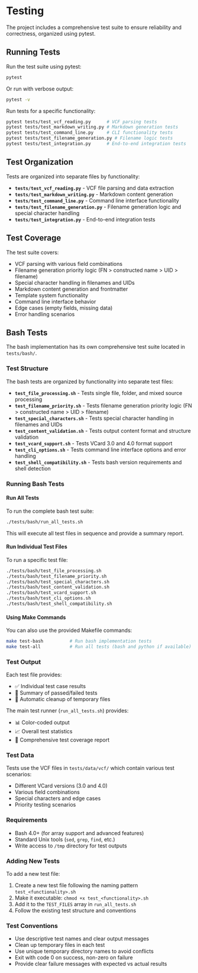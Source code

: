 # Testing

The project includes a comprehensive test suite to ensure reliability and correctness, organized using pytest.

## Running Tests

Run the test suite using pytest:

```bash
pytest
```

Or run with verbose output:

```bash
pytest -v
```

Run tests for a specific functionality:

```bash
pytest tests/test_vcf_reading.py      # VCF parsing tests
pytest tests/test_markdown_writing.py # Markdown generation tests
pytest tests/test_command_line.py     # CLI functionality tests
pytest tests/test_filename_generation.py # Filename logic tests
pytest tests/test_integration.py      # End-to-end integration tests
```

## Test Organization

Tests are organized into separate files by functionality:

- **`tests/test_vcf_reading.py`** - VCF file parsing and data extraction
- **`tests/test_markdown_writing.py`** - Markdown content generation
- **`tests/test_command_line.py`** - Command line interface functionality
- **`tests/test_filename_generation.py`** - Filename generation logic and special character handling
- **`tests/test_integration.py`** - End-to-end integration tests

## Test Coverage

The test suite covers:

- VCF parsing with various field combinations
- Filename generation priority logic (FN > constructed name > UID > filename)
- Special character handling in filenames and UIDs
- Markdown content generation and frontmatter
- Template system functionality
- Command line interface behavior
- Edge cases (empty fields, missing data)
- Error handling scenarios

## Bash Tests

The bash implementation has its own comprehensive test suite located in `tests/bash/`.

### Test Structure

The bash tests are organized by functionality into separate test files:

- **`test_file_processing.sh`** - Tests single file, folder, and mixed source processing
- **`test_filename_priority.sh`** - Tests filename generation priority logic (FN > constructed name > UID > filename)
- **`test_special_characters.sh`** - Tests special character handling in filenames and UIDs
- **`test_content_validation.sh`** - Tests output content format and structure validation
- **`test_vcard_support.sh`** - Tests VCard 3.0 and 4.0 format support
- **`test_cli_options.sh`** - Tests command line interface options and error handling
- **`test_shell_compatibility.sh`** - Tests bash version requirements and shell detection

### Running Bash Tests

#### Run All Tests

To run the complete bash test suite:

```bash
./tests/bash/run_all_tests.sh
```

This will execute all test files in sequence and provide a summary report.

#### Run Individual Test Files

To run a specific test file:

```bash
./tests/bash/test_file_processing.sh
./tests/bash/test_filename_priority.sh
./tests/bash/test_special_characters.sh
./tests/bash/test_content_validation.sh
./tests/bash/test_vcard_support.sh
./tests/bash/test_cli_options.sh
./tests/bash/test_shell_compatibility.sh
```

#### Using Make Commands

You can also use the provided Makefile commands:

```bash
make test-bash          # Run bash implementation tests
make test-all           # Run all tests (bash and python if available)
```

### Test Output

Each test file provides:
- ✅ Individual test case results
- 🎯 Summary of passed/failed tests
- 🧹 Automatic cleanup of temporary files

The main test runner (`run_all_tests.sh`) provides:
- 📊 Color-coded output
- 📈 Overall test statistics
- 🧪 Comprehensive test coverage report

### Test Data

Tests use the VCF files in `tests/data/vcf/` which contain various test scenarios:
- Different VCard versions (3.0 and 4.0)
- Various field combinations
- Special characters and edge cases
- Priority testing scenarios

### Requirements

- Bash 4.0+ (for array support and advanced features)
- Standard Unix tools (`sed`, `grep`, `find`, etc.)
- Write access to `/tmp` directory for test outputs

### Adding New Tests

To add a new test file:

1. Create a new test file following the naming pattern `test_<functionality>.sh`
2. Make it executable: `chmod +x test_<functionality>.sh`
3. Add it to the `TEST_FILES` array in `run_all_tests.sh`
4. Follow the existing test structure and conventions

### Test Conventions

- Use descriptive test names and clear output messages
- Clean up temporary files in each test
- Use unique temporary directory names to avoid conflicts
- Exit with code 0 on success, non-zero on failure
- Provide clear failure messages with expected vs actual results